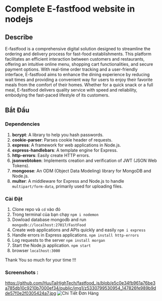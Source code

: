 
# Complete E-fastfood website in nodejs

## Describe

E-fastfood is a comprehensive digital solution designed to streamline the ordering and delivery process for fast-food establishments. This platform facilitates an efficient interaction between customers and restaurants, offering an intuitive online menu, shopping cart functionalities, and secure payment options. With real-time order tracking and a user-friendly interface, E-fastfood aims to enhance the dining experience by reducing wait times and providing a convenient way for users to enjoy their favorite meals from the comfort of their homes. Whether for a quick snack or a full meal, E-fastfood delivers quality service with speed and reliability, embodying the fast-paced lifestyle of its customers.

## Bắt Đầu

### Dependencies

1. **bcrypt**: A library to help you hash passwords.<br>
2. **cookie-parser**: Parses cookie header of requests.<br>
3. **express**: A framework for web applications in Node.js.<br>
4. **express-handlebars**: A template engine for Express.<br>
5. **http-errors**: Easily create HTTP errors.<br>
6. **jsonwebtoken**: Implements creation and verification of JWT (JSON Web Tokens).<br>
7. **mongoose**: An ODM (Object Data Modeling) library for MongoDB and Node.js.<br>
8. **multer**: A middleware for Express and Node.js to handle `multipart/form-data`, primarily used for uploading files.<br>



### Cài Đặt

1. Clone repo và `cd` vào đó
2. Trong terminal của bạn chạy `npm i nodemon`
3. Dowload database mongodb and run `mongodb://localhost:27017/FastFood`
4. Create web applications and APIs quickly and easily `npm i express`
5. Handle errors in Express applications. `npm install http-errors`
6. Log requests to the server `npm install morgan`
7. Start the Node.js application. `npm start`
8. browser `localhost:3000` 

Thank You so much for your time !!!


### Screenshots :
https://github.com/HuuTaiHighTech/fastfood_js/blob/e5c0e34fb961a76be3a785db10c9210b7000ef34/public/img1/z5330799530954_147826fe989b9dde57f0e2f0305424a7.jpg
![Chi Tiết Đơn Hàng]((https://github.com/HuuTaiHighTech/fastfood_js/blob/e5c0e34fb961a76be3a785db10c9210b7000ef34/public/img1/z5330799530954_147826fe989b9dde57f0e2f0305424a7.jpg))





